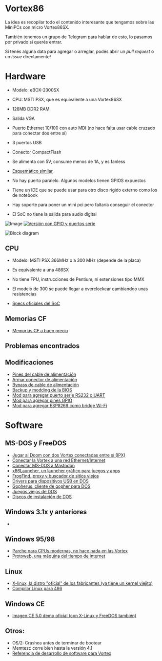 # Vortex86

La idea es recopilar todo el contenido interesante que tengamos sobre las MiniPCs con micro Vortex86SX.

También tenemos un grupo de Telegram para hablar de esto, lo pasamos por privado si querés entrar.

Si tenés alguna data para agregar o arreglar, podés abrir un _pull request_ o un _issue_ directamente! 

# Hardware

- Modelo: eBOX-2300SX
- CPU: MSTI PSX, que es equivalente a una Vortex86SX
- 128MB DDR2 RAM
- Salida VGA
- Puerto Ethernet 10/100 con auto MDI (no hace falta usar cable cruzado para conectar dos entre sí)
- 3 puertos USB
- Conector CompactFlash
- Se alimenta con 5V, consume menos de 1A, y es fanless
- [Esquemático similar](https://www.vortex86.com/downloadsStart?serial=VSX-EVB-SCH)

- No hay puerto paralelo. Algunos modelos tienen GPIOS expuestos
- Tiene un IDE que se puede usar para otro disco rígido externo como los de notebook
- Hay soporte para poner un mini pci pero faltaría conseguir el conector
- El SoC no tiene la salida para audio digital

![Image](https://m.media-amazon.com/images/I/41fR1BKOhvL.jpg)
[![Versión con GPIO y puertos serie](https://upload.wikimedia.org/wikipedia/commons/thumb/e/ec/EBOX_PC_2300_SX_internal.jpg/562px-EBOX_PC_2300_SX_internal.jpg)](https://commons.wikimedia.org/wiki/File:EBOX_PC_2300_SX_internal.jpg)

![Block diagram](https://www.dmp.com.tw/tech/vortex86sx/img/Vortex86SX_block_diagram.gif)

## CPU
- Modelo: MSTI PSX 366MHz o a 300 MHz (depende de la placa)
- Es equivalente a una 486SX
- No tiene FPU, instrucciones de Pentium, ni extensiones tipo MMX
- El modelo de 300 se puede llegar a overclockear cambiandoo unas resistencias

- [Specs oficiales del SoC](https://www.dmp.com.tw/tech/vortex86sx/)

## Memorias CF
- [Memorias CF a buen precio](https://articulo.mercadolibre.com.ar/MLA-873109407-apacer-memoria-compact-flesh-cf5-32-gb-_JM?quantity=1)

## Problemas encontrados

## Modificaciones

- [Pines del cable de alimentación](https://www.youtube.com/watch?v=gUz2xTNYLwo&t=72s)
- [Armar conector de alimentación](https://www.youtube.com/watch?v=4KoLS5mJQUQ)
- [Bypass de cable de alimentación](mod_power_bypass.md)
- [Backup y modding de la BIOS](mod_bios.md)
- [Mod para agregar puerto serie RS232 o UART](mod_rs232.md)
- [Mod para agregar pines GPIO](mod_gpio.md)
- [Mod para agregar ESP8266 como bridge Wi-Fi](https://vintage2000.org/dos/serial_wifi_adapter)

# Software

## MS-DOS y FreeDOS
- [Jugar al Doom con dos Vortex conectadas entre sí (IPX)](dos_doom.md)
- [Conectar la Vortex a una red Ethernet/Internet](dos_ethernet.md)
- [Conectar MS-DOS a Mastodon](https://fabulous.systems/posts/2023/08/connecting-ms-dos-to-the-internet-and-the-fediverse/)
- [x86Launcher, un launcher gráfico para juegos y apps](https://github.com/megatron-uk/x86Launcher)
- [FrogFind, proxy y buscador de sitios viejos](http://frogfind.com/)
- [Drivers para dispositivos USB en DOS](https://www.bretjohnson.us/)
- [Gopherus, cliente de gopher para DOS](https://sourceforge.net/projects/gopherus/)
- [Juegos viejos de DOS](https://archive.org/details/DOSGamesCollection2015)
- [Discos de instalación de DOS](https://winworldpc.com/product/ms-dos/622)

## Windows 3.1x y anteriores
- 

## Windows 95/98
- [Parche para CPUs modernas, no hace nada en las Vortex](https://github.com/JHRobotics/patcher9x)
- [Protoweb, una máquina del tiempo de internet](https://protoweb.org/)

## Linux
- [X-linux, la distro "oficial" de los fabricantes (ya tiene un kernel viejito)](http://www.dmp.com.tw/tech/os-xlinux/xlinux-manual-5.7.htm)
- [Compilar Linux para 486](https://ocawesome101.github.io/486-linux.html)

## Windows CE
- [Imagen CE 5.0 demo oficial (con X-Linux y FreeDOS también)](http://www.dmp.com.tw/tech/vortex86sx/demo/070529.GHO)

## Otros: 
- OS/2: Crashea antes de terminar de bootear
- Memtest: corre bien hasta la versión 4.1
- [Referencia de desarrollo de software para Vortex](http://www.dmp.com.tw/tech/DMP_Vortex86_Series_Software_Programming_Reference_091216.pdf)